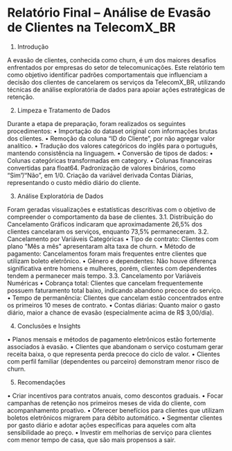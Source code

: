 # Relatório Final – Análise de Evasão de Clientes na TelecomX_BR

1. Introdução
 
A evasão de clientes, conhecida como churn, é um dos maiores desafios enfrentados por empresas do setor de telecomunicações. Este relatório tem como objetivo identificar padrões comportamentais que influenciam a decisão dos clientes de cancelarem os serviços da TelecomX_BR, utilizando técnicas de análise exploratória de dados para apoiar ações estratégicas de retenção.

2. Limpeza e Tratamento de Dados
   
Durante a etapa de preparação, foram realizados os seguintes procedimentos:
•	Importação do dataset original com informações brutas dos clientes.
•	Remoção da coluna “ID do Cliente”, por não agregar valor analítico.
•	Tradução dos valores categóricos do inglês para o português, mantendo consistência na linguagem.
•	Conversão de tipos de dados:
•	Colunas categóricas transformadas em category.
•	Colunas financeiras convertidas para float64.
Padronização de valores binários, como “Sim”/“Não”, em 1/0.
Criação da variável derivada Contas Diárias, representando o custo médio diário do cliente.

3. Análise Exploratória de Dados
   
Foram geradas visualizações e estatísticas descritivas com o objetivo de compreender o comportamento da base de clientes.
3.1. Distribuição do Cancelamento
Gráficos indicaram que aproximadamente 26,5% dos clientes cancelaram os serviços, enquanto 73,5% permaneceram.
3.2. Cancelamento por Variáveis Categóricas
•	Tipo de contrato: Clientes com plano "Mês a mês" apresentaram alta taxa de churn.
•	Método de pagamento: Cancelamentos foram mais frequentes entre clientes que utilizam boleto eletrônico.
•	Gênero e dependentes: Não houve diferença significativa entre homens e mulheres, porém, clientes com dependentes tendem a permanecer mais tempo.
3.3. Cancelamento por Variáveis Numéricas
•	Cobrança total: Clientes que cancelam frequentemente possuem faturamento total baixo, indicando abandono precoce do serviço.
•	Tempo de permanência: Clientes que cancelam estão concentrados entre os primeiros 10 meses de contrato.
•	Contas diárias: Quanto maior o gasto diário, maior a chance de evasão (especialmente acima de R$ 3,00/dia).

4. Conclusões e Insights

•	Planos mensais e métodos de pagamento eletrônicos estão fortemente associados à evasão.
•	Clientes que abandonam o serviço costumam gerar receita baixa, o que representa perda precoce do ciclo de valor.
•	Clientes com perfil familiar (dependentes ou parceiro) demonstram menor risco de churn.

5. Recomendações
   
•	Criar incentivos para contratos anuais, como descontos graduais.
•	Focar campanhas de retenção nos primeiros meses de vida do cliente, com acompanhamento proativo.
•	Oferecer benefícios para clientes que utilizam boletos eletrônicos migrarem para débito automático.
•	Segmentar clientes por gasto diário e adotar ações específicas para aqueles com alta sensibilidade ao preço.
•	Investir em melhorias de serviço para clientes com menor tempo de casa, que são mais propensos a sair.



